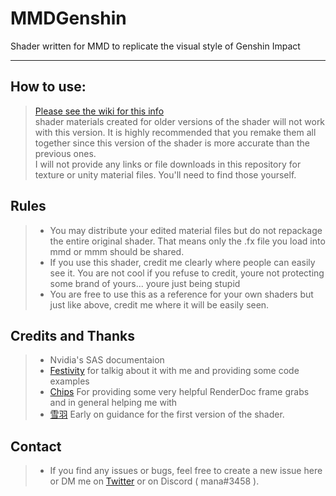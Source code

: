 # MMDGenshin
Shader written for MMD to replicate the visual style of Genshin Impact

***

## How to use:
> [Please see the wiki for this info](https://github.com/Manashiku/MMDGenshin/wiki)
> <br> shader materials created for older versions of the shader will not work with this version. It is highly recommended that you remake them all together since this version of the shader is more accurate than the previous ones.
> <br> I will not provide any links or file downloads in this repository for texture or unity material files. You'll need to find those yourself. 
> <br> 

## Rules 
> - You may distribute your edited material files but do not repackage the entire original shader. That means only the .fx file you load into mmd or mmm should be shared.
> - If you use this shader, credit me clearly where people can easily see it.  You are not cool if you refuse to credit, youre not protecting some brand of yours... youre just being stupid 
> - You are free to use this as a reference for your own shaders but just like above, credit me where it will be easily seen.

## Credits and Thanks
> - Nvidia's SAS documentaion 
> - [Festivity](https://github.com/festivize) for talkig about it with me and providing some code examples
> - [Chips](https://github.com/Elysia-simp) For providing some very helpful RenderDoc frame grabs and in general helping me with 
> - [雪羽](https://zhuanlan.zhihu.com/p/360229590) Early on guidance for the first version of the shader.  

## Contact 
> - If you find any issues or bugs, feel free to create a new issue here or DM me on [Twitter](https://twitter.com/Manashiku) or on Discord ( mana#3458 ). 
> 
